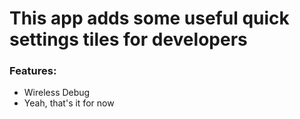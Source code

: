 # This app adds some useful quick settings tiles for developers

### Features:
- Wireless Debug
- Yeah, that's it for now